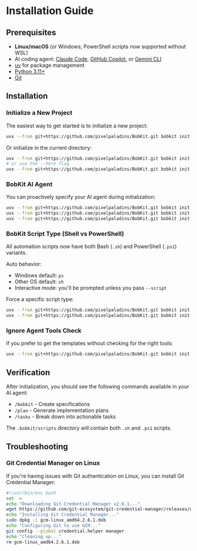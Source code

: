 # Installation Guide

## Prerequisites

- **Linux/macOS** (or Windows; PowerShell scripts now supported without WSL)
- AI coding agent: [Claude Code](https://www.anthropic.com/claude-code), [GitHub Copilot](https://code.visualstudio.com/), or [Gemini CLI](https://github.com/google-gemini/gemini-cli)
- [uv](https://docs.astral.sh/uv/) for package management
- [Python 3.11+](https://www.python.org/downloads/)
- [Git](https://git-scm.com/downloads)

## Installation

### Initialize a New Project

The easiest way to get started is to initialize a new project:

```bash
uvx --from git+https://github.com/pixelpaladins/BobKit.git bobkit init <PROJECT_NAME>
```

Or initialize in the current directory:

```bash
uvx --from git+https://github.com/pixelpaladins/BobKit.git bobkit init .
# or use the --here flag
uvx --from git+https://github.com/pixelpaladins/BobKit.git bobkit init --here
```

### BobKit AI Agent

You can proactively specify your AI agent during initialization:

```bash
uvx --from git+https://github.com/pixelpaladins/BobKit.git bobkit init <project_name> --ai claude
uvx --from git+https://github.com/pixelpaladins/BobKit.git bobkit init <project_name> --ai gemini
uvx --from git+https://github.com/pixelpaladins/BobKit.git bobkit init <project_name> --ai copilot
```

### BobKit Script Type (Shell vs PowerShell)

All automation scripts now have both Bash (`.sh`) and PowerShell (`.ps1`) variants.

Auto behavior:
- Windows default: `ps`
- Other OS default: `sh`
- Interactive mode: you'll be prompted unless you pass `--script`

Force a specific script type:
```bash
uvx --from git+https://github.com/pixelpaladins/BobKit.git bobkit init <project_name> --script sh
uvx --from git+https://github.com/pixelpaladins/BobKit.git bobkit init <project_name> --script ps
```

### Ignore Agent Tools Check

If you prefer to get the templates without checking for the right tools:

```bash
uvx --from git+https://github.com/pixelpaladins/BobKit.git bobkit init <project_name> --ai claude --ignore-agent-tools
```

## Verification

After initialization, you should see the following commands available in your AI agent:
- `/bobkit` - Create specifications
- `/plan` - Generate implementation plans  
- `/tasks` - Break down into actionable tasks

The `.bobkit/scripts` directory will contain both `.sh` and `.ps1` scripts.

## Troubleshooting

### Git Credential Manager on Linux

If you're having issues with Git authentication on Linux, you can install Git Credential Manager:

```bash
#!/usr/bin/env bash
set -e
echo "Downloading Git Credential Manager v2.6.1..."
wget https://github.com/git-ecosystem/git-credential-manager/releases/download/v2.6.1/gcm-linux_amd64.2.6.1.deb
echo "Installing Git Credential Manager..."
sudo dpkg -i gcm-linux_amd64.2.6.1.deb
echo "Configuring Git to use GCM..."
git config --global credential.helper manager
echo "Cleaning up..."
rm gcm-linux_amd64.2.6.1.deb
```

